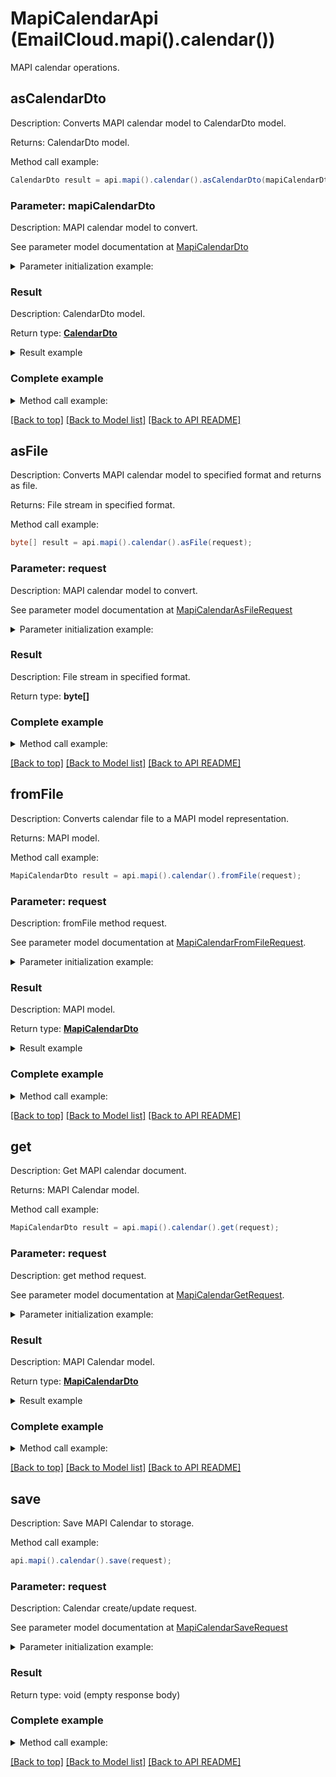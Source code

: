 # MapiCalendarApi (EmailCloud.mapi().calendar())

MAPI calendar operations.

<a name="asCalendarDto"></a>
## asCalendarDto

Description: Converts MAPI calendar model to CalendarDto model.             

Returns: CalendarDto model.

Method call example:
```java
CalendarDto result = api.mapi().calendar().asCalendarDto(mapiCalendarDto);
```

### Parameter: mapiCalendarDto

Description: MAPI calendar model to convert.

See parameter model documentation at [MapiCalendarDto](MapiCalendarDto.md)

<details>
    <summary>Parameter initialization example:</summary>
    
```java
MapiCalendarDto mapiCalendarDto = Models.mapiCalendarDto()
    .attendees(Models.mapiCalendarAttendeesDto()
        .appointmentRecipients(Arrays.<MapiRecipientDto>asList(
            Models.mapiRecipientDto()
                .emailAddress("organizer@aspose.com")
                .addressType("SMTP")
                .displayName("Organizer Name")
                .recipientType("MapiTo")
                .build(),
            Models.mapiRecipientDto()
                .emailAddress("attendee@aspose.com")
                .addressType("SMTP")
                .displayName("Attendee Name")
                .recipientType("MapiTo")
                .build()))
        .build())
    .busyStatus("Tentative")
    .clientIntent(Arrays.<MapiCalendarClientIntent>asList(
        "Manager"))
    .endDate(Calendar.getInstance().getTime())
    .location("Some location")
    .recurrence(Models.mapiCalendarEventRecurrenceDto()
        .recurrencePattern(Models.mapiCalendarDailyRecurrencePatternDto()
            .frequency("Daily")
            .occurrenceCount(10)
            .weekStartDay("Monday")
            .build())
        .build())
    .startDate(Calendar.getInstance().getTime())
    .organizer(Models.mapiElectronicAddressDto()
        .emailAddress("organizer@aspose.com")
        .build())
    .body("Some description")
    .subject("Some summary")
    .build();
```

</details>


### Result

Description: CalendarDto model.

Return type: [**CalendarDto**](CalendarDto.md)

<details>
    <summary>Result example</summary>

```java
result = Models.calendarDto()
    .attendees(Arrays.<MailAddress>asList(
        Models.mailAddress()
            .displayName("Attendee Name")
            .address("attendee@aspose.com")
            .participationStatus("Accepted")
            .build()))
    .description("Some description")
    .endDate(Calendar.getInstance().getTime())
    .location("Some location")
    .organizer(Models.mailAddress()
        .displayName("Organizer Name")
        .address("organizer@aspose.com")
        .build())
    .recurrence(Models.dailyRecurrencePatternDto()
        .interval(-1)
        .occurs(10)
        .weekStart("Monday")
        .build())
    .startDate(Calendar.getInstance().getTime())
    .summary("Some summary")
    .build();
```
</details>

### Complete example

<details>
    <summary>Method call example:</summary>

```java
EmailCloud api = new EmailCloud(appKey, appSid);

// Prepare parameters:
MapiCalendarDto mapiCalendarDto = Models.mapiCalendarDto()
    .attendees(Models.mapiCalendarAttendeesDto()
        .appointmentRecipients(Arrays.<MapiRecipientDto>asList(
            Models.mapiRecipientDto()
                .emailAddress("organizer@aspose.com")
                .addressType("SMTP")
                .displayName("Organizer Name")
                .recipientType("MapiTo")
                .build(),
            Models.mapiRecipientDto()
                .emailAddress("attendee@aspose.com")
                .addressType("SMTP")
                .displayName("Attendee Name")
                .recipientType("MapiTo")
                .build()))
        .build())
    .busyStatus("Tentative")
    .clientIntent(Arrays.<MapiCalendarClientIntent>asList(
        "Manager"))
    .endDate(Calendar.getInstance().getTime())
    .location("Some location")
    .recurrence(Models.mapiCalendarEventRecurrenceDto()
        .recurrencePattern(Models.mapiCalendarDailyRecurrencePatternDto()
            .frequency("Daily")
            .occurrenceCount(10)
            .weekStartDay("Monday")
            .build())
        .build())
    .startDate(Calendar.getInstance().getTime())
    .organizer(Models.mapiElectronicAddressDto()
        .emailAddress("organizer@aspose.com")
        .build())
    .body("Some description")
    .subject("Some summary")
    .build();

// Call method:
CalendarDto result = api.mapi().calendar().asCalendarDto(mapiCalendarDto);

// Result example:
result = Models.calendarDto()
    .attendees(Arrays.<MailAddress>asList(
        Models.mailAddress()
            .displayName("Attendee Name")
            .address("attendee@aspose.com")
            .participationStatus("Accepted")
            .build()))
    .description("Some description")
    .endDate(Calendar.getInstance().getTime())
    .location("Some location")
    .organizer(Models.mailAddress()
        .displayName("Organizer Name")
        .address("organizer@aspose.com")
        .build())
    .recurrence(Models.dailyRecurrencePatternDto()
        .interval(-1)
        .occurs(10)
        .weekStart("Monday")
        .build())
    .startDate(Calendar.getInstance().getTime())
    .summary("Some summary")
    .build();
```

</details>

[[Back to top]](#) [[Back to Model list]](Models.md) [[Back to API README]](README.md)
<a name="asFile"></a>
## asFile

Description: Converts MAPI calendar model to specified format and returns as file.             

Returns: File stream in specified format.

Method call example:
```java
byte[] result = api.mapi().calendar().asFile(request);
```

### Parameter: request

Description: MAPI calendar model to convert.

See parameter model documentation at [MapiCalendarAsFileRequest](MapiCalendarAsFileRequest.md)

<details>
    <summary>Parameter initialization example:</summary>
    
```java
MapiCalendarAsFileRequest request = Models.mapiCalendarAsFileRequest()
    .format("Msg")
    .value(Models.mapiCalendarDto()
        .attendees(Models.mapiCalendarAttendeesDto()
            .appointmentRecipients(Arrays.<MapiRecipientDto>asList(
                Models.mapiRecipientDto()
                    .emailAddress("organizer@aspose.com")
                    .addressType("SMTP")
                    .displayName("Organizer Name")
                    .recipientType("MapiTo")
                    .build(),
                Models.mapiRecipientDto()
                    .emailAddress("attendee@aspose.com")
                    .addressType("SMTP")
                    .displayName("Attendee Name")
                    .recipientType("MapiTo")
                    .build()))
            .build())
        .busyStatus("Tentative")
        .clientIntent(Arrays.<MapiCalendarClientIntent>asList(
            "Manager"))
        .endDate(Calendar.getInstance().getTime())
        .location("Some location")
        .recurrence(Models.mapiCalendarEventRecurrenceDto()
            .recurrencePattern(Models.mapiCalendarDailyRecurrencePatternDto()
                .frequency("Daily")
                .occurrenceCount(10)
                .weekStartDay("Monday")
                .build())
            .build())
        .startDate(Calendar.getInstance().getTime())
        .organizer(Models.mapiElectronicAddressDto()
            .emailAddress("organizer@aspose.com")
            .build())
        .body("Some description")
        .subject("Some summary")
        .build())
    .build();
```

</details>


### Result

Description: File stream in specified format.

Return type: **byte[]**

### Complete example

<details>
    <summary>Method call example:</summary>

```java
EmailCloud api = new EmailCloud(appKey, appSid);

// Prepare parameters:
MapiCalendarAsFileRequest request = Models.mapiCalendarAsFileRequest()
    .format("Msg")
    .value(Models.mapiCalendarDto()
        .attendees(Models.mapiCalendarAttendeesDto()
            .appointmentRecipients(Arrays.<MapiRecipientDto>asList(
                Models.mapiRecipientDto()
                    .emailAddress("organizer@aspose.com")
                    .addressType("SMTP")
                    .displayName("Organizer Name")
                    .recipientType("MapiTo")
                    .build(),
                Models.mapiRecipientDto()
                    .emailAddress("attendee@aspose.com")
                    .addressType("SMTP")
                    .displayName("Attendee Name")
                    .recipientType("MapiTo")
                    .build()))
            .build())
        .busyStatus("Tentative")
        .clientIntent(Arrays.<MapiCalendarClientIntent>asList(
            "Manager"))
        .endDate(Calendar.getInstance().getTime())
        .location("Some location")
        .recurrence(Models.mapiCalendarEventRecurrenceDto()
            .recurrencePattern(Models.mapiCalendarDailyRecurrencePatternDto()
                .frequency("Daily")
                .occurrenceCount(10)
                .weekStartDay("Monday")
                .build())
            .build())
        .startDate(Calendar.getInstance().getTime())
        .organizer(Models.mapiElectronicAddressDto()
            .emailAddress("organizer@aspose.com")
            .build())
        .body("Some description")
        .subject("Some summary")
        .build())
    .build();

// Call method:
byte[] result = api.mapi().calendar().asFile(request);
```

</details>

[[Back to top]](#) [[Back to Model list]](Models.md) [[Back to API README]](README.md)
<a name="fromFile"></a>
## fromFile

Description: Converts calendar file to a MAPI model representation.             

Returns: MAPI model.

Method call example:
```java
MapiCalendarDto result = api.mapi().calendar().fromFile(request);
```


### Parameter: request

Description: fromFile method request.

See parameter model documentation at [MapiCalendarFromFileRequest](MapiCalendarFromFileRequest.md).

<details>
    <summary>Parameter initialization example:</summary>

```java
MapiCalendarFromFileRequest request = Models.mapiCalendarFromFileRequest()
    .file(IOUtils.toByteArray(new FileInputStream("/path/to/calendar.msg")))
    .build();
```

</details>

### Result

Description: MAPI model.

Return type: [**MapiCalendarDto**](MapiCalendarDto.md)

<details>
    <summary>Result example</summary>

```java
result = Models.mapiCalendarDto()
    .attendees(Models.mapiCalendarAttendeesDto()
        .appointmentRecipients(Arrays.<MapiRecipientDto>asList(
            Models.mapiRecipientDto()
                .emailAddress("organizer@aspose.com")
                .addressType("SMTP")
                .displayName("Organizer Name")
                .recipientType("MapiTo")
                .build(),
            Models.mapiRecipientDto()
                .emailAddress("attendee@aspose.com")
                .addressType("SMTP")
                .displayName("Attendee Name")
                .recipientType("MapiTo")
                .build()))
        .build())
    .busyStatus("Tentative")
    .clientIntent(Arrays.<MapiCalendarClientIntent>asList(
        "Manager"))
    .endDate(Calendar.getInstance().getTime())
    .location("Some location")
    .recurrence(Models.mapiCalendarEventRecurrenceDto()
        .recurrencePattern(Models.mapiCalendarDailyRecurrencePatternDto()
            .frequency("Daily")
            .occurrenceCount(10)
            .weekStartDay("Monday")
            .build())
        .build())
    .startDate(Calendar.getInstance().getTime())
    .organizer(Models.mapiElectronicAddressDto()
        .emailAddress("organizer@aspose.com")
        .build())
    .body("Some description")
    .subject("Some summary")
    .build();
```
</details>

### Complete example

<details>
    <summary>Method call example:</summary>

```java
EmailCloud api = new EmailCloud(appKey, appSid);

// Prepare parameters:
MapiCalendarFromFileRequest request = Models.mapiCalendarFromFileRequest()
    .file(IOUtils.toByteArray(new FileInputStream("/path/to/calendar.msg")))
    .build();

// Call method:
MapiCalendarDto result = api.mapi().calendar().fromFile(request);

// Result example:
result = Models.mapiCalendarDto()
    .attendees(Models.mapiCalendarAttendeesDto()
        .appointmentRecipients(Arrays.<MapiRecipientDto>asList(
            Models.mapiRecipientDto()
                .emailAddress("organizer@aspose.com")
                .addressType("SMTP")
                .displayName("Organizer Name")
                .recipientType("MapiTo")
                .build(),
            Models.mapiRecipientDto()
                .emailAddress("attendee@aspose.com")
                .addressType("SMTP")
                .displayName("Attendee Name")
                .recipientType("MapiTo")
                .build()))
        .build())
    .busyStatus("Tentative")
    .clientIntent(Arrays.<MapiCalendarClientIntent>asList(
        "Manager"))
    .endDate(Calendar.getInstance().getTime())
    .location("Some location")
    .recurrence(Models.mapiCalendarEventRecurrenceDto()
        .recurrencePattern(Models.mapiCalendarDailyRecurrencePatternDto()
            .frequency("Daily")
            .occurrenceCount(10)
            .weekStartDay("Monday")
            .build())
        .build())
    .startDate(Calendar.getInstance().getTime())
    .organizer(Models.mapiElectronicAddressDto()
        .emailAddress("organizer@aspose.com")
        .build())
    .body("Some description")
    .subject("Some summary")
    .build();
```

</details>

[[Back to top]](#) [[Back to Model list]](Models.md) [[Back to API README]](README.md)

<a name="get"></a>
## get

Description: Get MAPI calendar document.             

Returns: MAPI Calendar model.

Method call example:
```java
MapiCalendarDto result = api.mapi().calendar().get(request);
```


### Parameter: request

Description: get method request.

See parameter model documentation at [MapiCalendarGetRequest](MapiCalendarGetRequest.md).

<details>
    <summary>Parameter initialization example:</summary>

```java
MapiCalendarGetRequest request = Models.mapiCalendarGetRequest()
    .fileName("calendar.msg")
    .folder("calendar/location/on/storage")
    .storage("First Storage")
    .build();
```

</details>

### Result

Description: MAPI Calendar model.

Return type: [**MapiCalendarDto**](MapiCalendarDto.md)

<details>
    <summary>Result example</summary>

```java
result = Models.mapiCalendarDto()
    .attendees(Models.mapiCalendarAttendeesDto()
        .appointmentRecipients(Arrays.<MapiRecipientDto>asList(
            Models.mapiRecipientDto()
                .emailAddress("organizer@aspose.com")
                .addressType("SMTP")
                .displayName("Organizer Name")
                .recipientType("MapiTo")
                .build(),
            Models.mapiRecipientDto()
                .emailAddress("attendee@aspose.com")
                .addressType("SMTP")
                .displayName("Attendee Name")
                .recipientType("MapiTo")
                .build()))
        .build())
    .busyStatus("Tentative")
    .clientIntent(Arrays.<MapiCalendarClientIntent>asList(
        "Manager"))
    .endDate(Calendar.getInstance().getTime())
    .location("Some location")
    .recurrence(Models.mapiCalendarEventRecurrenceDto()
        .recurrencePattern(Models.mapiCalendarDailyRecurrencePatternDto()
            .frequency("Daily")
            .occurrenceCount(10)
            .weekStartDay("Monday")
            .build())
        .build())
    .startDate(Calendar.getInstance().getTime())
    .organizer(Models.mapiElectronicAddressDto()
        .emailAddress("organizer@aspose.com")
        .build())
    .body("Some description")
    .subject("Some summary")
    .build();
```
</details>

### Complete example

<details>
    <summary>Method call example:</summary>

```java
EmailCloud api = new EmailCloud(appKey, appSid);

// Prepare parameters:
MapiCalendarGetRequest request = Models.mapiCalendarGetRequest()
    .fileName("calendar.msg")
    .folder("calendar/location/on/storage")
    .storage("First Storage")
    .build();

// Call method:
MapiCalendarDto result = api.mapi().calendar().get(request);

// Result example:
result = Models.mapiCalendarDto()
    .attendees(Models.mapiCalendarAttendeesDto()
        .appointmentRecipients(Arrays.<MapiRecipientDto>asList(
            Models.mapiRecipientDto()
                .emailAddress("organizer@aspose.com")
                .addressType("SMTP")
                .displayName("Organizer Name")
                .recipientType("MapiTo")
                .build(),
            Models.mapiRecipientDto()
                .emailAddress("attendee@aspose.com")
                .addressType("SMTP")
                .displayName("Attendee Name")
                .recipientType("MapiTo")
                .build()))
        .build())
    .busyStatus("Tentative")
    .clientIntent(Arrays.<MapiCalendarClientIntent>asList(
        "Manager"))
    .endDate(Calendar.getInstance().getTime())
    .location("Some location")
    .recurrence(Models.mapiCalendarEventRecurrenceDto()
        .recurrencePattern(Models.mapiCalendarDailyRecurrencePatternDto()
            .frequency("Daily")
            .occurrenceCount(10)
            .weekStartDay("Monday")
            .build())
        .build())
    .startDate(Calendar.getInstance().getTime())
    .organizer(Models.mapiElectronicAddressDto()
        .emailAddress("organizer@aspose.com")
        .build())
    .body("Some description")
    .subject("Some summary")
    .build();
```

</details>

[[Back to top]](#) [[Back to Model list]](Models.md) [[Back to API README]](README.md)

<a name="save"></a>
## save

Description: Save MAPI Calendar to storage.             


Method call example:
```java
api.mapi().calendar().save(request);
```

### Parameter: request

Description: Calendar create/update request.

See parameter model documentation at [MapiCalendarSaveRequest](MapiCalendarSaveRequest.md)

<details>
    <summary>Parameter initialization example:</summary>
    
```java
MapiCalendarSaveRequest request = Models.mapiCalendarSaveRequest()
    .format("Msg")
    .storageFile(Models.storageFileLocation()
        .fileName("calendar.msg")
        .storage("First Storage")
        .folderPath("file/location/folder/on/storage")
        .build())
    .value(Models.mapiCalendarDto()
        .attendees(Models.mapiCalendarAttendeesDto()
            .appointmentRecipients(Arrays.<MapiRecipientDto>asList(
                Models.mapiRecipientDto()
                    .emailAddress("organizer@aspose.com")
                    .addressType("SMTP")
                    .displayName("Organizer Name")
                    .recipientType("MapiTo")
                    .build(),
                Models.mapiRecipientDto()
                    .emailAddress("attendee@aspose.com")
                    .addressType("SMTP")
                    .displayName("Attendee Name")
                    .recipientType("MapiTo")
                    .build()))
            .build())
        .busyStatus("Tentative")
        .clientIntent(Arrays.<MapiCalendarClientIntent>asList(
            "Manager"))
        .endDate(Calendar.getInstance().getTime())
        .location("Some location")
        .recurrence(Models.mapiCalendarEventRecurrenceDto()
            .recurrencePattern(Models.mapiCalendarDailyRecurrencePatternDto()
                .frequency("Daily")
                .occurrenceCount(10)
                .weekStartDay("Monday")
                .build())
            .build())
        .startDate(Calendar.getInstance().getTime())
        .organizer(Models.mapiElectronicAddressDto()
            .emailAddress("organizer@aspose.com")
            .build())
        .body("Some description")
        .subject("Some summary")
        .build())
    .build();
```

</details>


### Result

Return type: void (empty response body)

### Complete example

<details>
    <summary>Method call example:</summary>

```java
EmailCloud api = new EmailCloud(appKey, appSid);

// Prepare parameters:
MapiCalendarSaveRequest request = Models.mapiCalendarSaveRequest()
    .format("Msg")
    .storageFile(Models.storageFileLocation()
        .fileName("calendar.msg")
        .storage("First Storage")
        .folderPath("file/location/folder/on/storage")
        .build())
    .value(Models.mapiCalendarDto()
        .attendees(Models.mapiCalendarAttendeesDto()
            .appointmentRecipients(Arrays.<MapiRecipientDto>asList(
                Models.mapiRecipientDto()
                    .emailAddress("organizer@aspose.com")
                    .addressType("SMTP")
                    .displayName("Organizer Name")
                    .recipientType("MapiTo")
                    .build(),
                Models.mapiRecipientDto()
                    .emailAddress("attendee@aspose.com")
                    .addressType("SMTP")
                    .displayName("Attendee Name")
                    .recipientType("MapiTo")
                    .build()))
            .build())
        .busyStatus("Tentative")
        .clientIntent(Arrays.<MapiCalendarClientIntent>asList(
            "Manager"))
        .endDate(Calendar.getInstance().getTime())
        .location("Some location")
        .recurrence(Models.mapiCalendarEventRecurrenceDto()
            .recurrencePattern(Models.mapiCalendarDailyRecurrencePatternDto()
                .frequency("Daily")
                .occurrenceCount(10)
                .weekStartDay("Monday")
                .build())
            .build())
        .startDate(Calendar.getInstance().getTime())
        .organizer(Models.mapiElectronicAddressDto()
            .emailAddress("organizer@aspose.com")
            .build())
        .body("Some description")
        .subject("Some summary")
        .build())
    .build();

// Call method:
api.mapi().calendar().save(request);
```

</details>

[[Back to top]](#) [[Back to Model list]](Models.md) [[Back to API README]](README.md)
